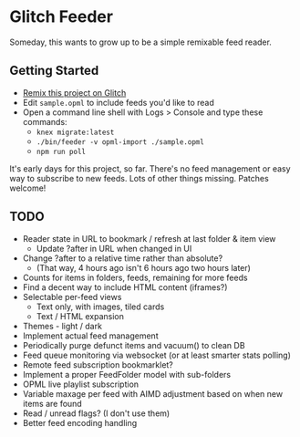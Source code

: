 Glitch Feeder
=============

Someday, this wants to grow up to be a simple remixable feed reader.

## Getting Started

* [Remix this project on Glitch](https://glitch.com/edit/#!/remix/lmo-feeder?utm_source=lmo-feeder&utm_medium=button&utm_campaign=glitchButton)
* Edit `sample.opml` to include feeds you'd like to read
* Open a command line shell with Logs > Console and type these commands:
  * `knex migrate:latest`
  * `./bin/feeder -v opml-import ./sample.opml`
  * `npm run poll`

It's early days for this project, so far. There's no feed management or easy way to subscribe to new feeds. Lots of other things missing. Patches welcome!

## TODO

- Reader state in URL to bookmark / refresh at last folder & item view
  - Update ?after in URL when changed in UI
- Change ?after to a relative time rather than absolute?
  - (That way, 4 hours ago isn't 6 hours ago two hours later)
- Counts for items in folders, feeds, remaining for more feeds
- Find a decent way to include HTML content (iframes?)
- Selectable per-feed views
  - Text only, with images, tiled cards
  - Text / HTML expansion
- Themes - light / dark
- Implement actual feed management 
- Periodically purge defunct items and vacuum() to clean DB
- Feed queue monitoring via websocket (or at least smarter stats polling)
- Remote feed subscription bookmarklet?
- Implement a proper FeedFolder model with sub-folders
- OPML live playlist subscription
- Variable maxage per feed with AIMD adjustment based on when new items are found
- Read / unread flags? (I don't use them)
- Better feed encoding handling
